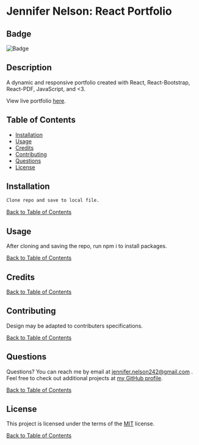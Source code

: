 # Jennifer Nelson: React Portfolio

  ## Badge

  ![Badge](https://img.shields.io/badge/license-MIT-green.svg)

  ## Description

  A dynamic and responsive portfolio created with React, React-Bootstrap, React-PDF, JavaScript, and <3.

  View live portfolio [here](https://jnel-221.github.io/JN_React_Portfolio/#/JN_React_Portfolio/portfolio).



  
  
  ## Table of Contents
  
  - [Installation](#Installation)
  - [Usage](#Usage)
  - [Credits](#Credits)
  - [Contributing](#Contributing)
  - [Questions](#Questions)
  - [License](#License)
  
  ## Installation

  ```bash
  Clone repo and save to local file.
  ```

  [Back to Table of Contents](#table-of-contents)
  
  ## Usage

  After cloning and saving the repo, run npm i to install packages.

  [Back to Table of Contents](#table-of-contents)
  
  ## Credits

  

  [Back to Table of Contents](#table-of-contents)
  
  ## Contributing
  
  Design may be adapted to contributers specifications.

  [Back to Table of Contents](#table-of-contents)
  
  
  ## Questions
  
  Questions? You can reach me by email at jennifer.nelson242@gmail.com	. Feel free to check out additional projects at [my GitHub profile](https://github.com/jnel-221).

  [Back to Table of Contents](#table-of-contents)
  
  ## License

  This project is licensed under the terms of the [MIT](LICENSE) license.
  
  [Back to Table of Contents](#table-of-contents)

